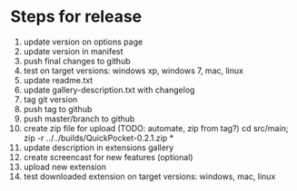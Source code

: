Steps for release
=================
1. update version on options page
1. update version in manifest
1. push final changes to github
1. test on target versions: windows xp, windows 7, mac, linux
1. update readme.txt
1. update gallery-description.txt with changelog
1. tag git version
1. push tag to github
1. push master/branch to github 
1. create zip file for upload (TODO: automate, zip from tag?) cd src/main; zip -r ../../builds/QuickPocket-0.2.1.zip *
1. update description in extensions gallery
1. create screencast for new features (optional)
1. upload new extension
1. test downloaded extension on target versions: windows, mac, linux